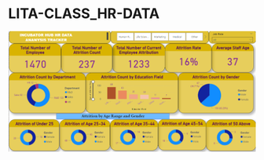 # LITA-CLASS_HR-DATA









![HR Dashboard](https://github.com/SGaniyat/LITA-CLASS_HR-DATA/blob/50a9a7197edb2fc818215fbddda756d919b64404/HR%20DASHBOARD.png)
